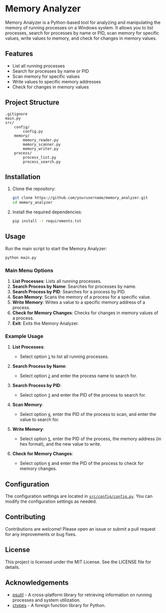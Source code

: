 # Memory Analyzer

Memory Analyzer is a Python-based tool for analyzing and manipulating the memory of running processes on a Windows system. It allows you to list processes, search for processes by name or PID, scan memory for specific values, write values to memory, and check for changes in memory values.

## Features

- List all running processes
- Search for processes by name or PID
- Scan memory for specific values
- Write values to specific memory addresses
- Check for changes in memory values

## Project Structure

```
.gitignore
main.py
src/
    config/
        config.py
    memory/
        memory_reader.py
        memory_scanner.py
        memory_writer.py
    process/
        process_list.py
        process_search.py
```

## Installation

1. Clone the repository:
    ```sh
    git clone https://github.com/yourusername/memory_analyzer.git
    cd memory_analyzer
    ```

2. Install the required dependencies:
    ```sh
    pip install -r requirements.txt
    ```

## Usage

Run the main script to start the Memory Analyzer:
```sh
python main.py
```

### Main Menu Options

1. **List Processes**: Lists all running processes.
2. **Search Process by Name**: Searches for processes by name.
3. **Search Process by PID**: Searches for a process by PID.
4. **Scan Memory**: Scans the memory of a process for a specific value.
5. **Write Memory**: Writes a value to a specific memory address of a process.
6. **Check for Memory Changes**: Checks for changes in memory values of a process.
7. **Exit**: Exits the Memory Analyzer.

### Example Usage

1. **List Processes**:
    - Select option [`1`](command:_github.copilot.openSymbolFromReferences?%5B%22%22%2C%5B%7B%22uri%22%3A%7B%22scheme%22%3A%22file%22%2C%22authority%22%3A%22%22%2C%22path%22%3A%22%2Fe%3A%2FProjects%2FPython%2Fmemory_analyzer%2Fmain.py%22%2C%22query%22%3A%22%22%2C%22fragment%22%3A%22%22%7D%2C%22pos%22%3A%7B%22line%22%3A9%2C%22character%22%3A11%7D%7D%5D%2C%2266ab22f5-0029-4c68-ba8b-ec2b26cc2e5e%22%5D "Go to definition") to list all running processes.

2. **Search Process by Name**:
    - Select option [`2`](command:_github.copilot.openSymbolFromReferences?%5B%22%22%2C%5B%7B%22uri%22%3A%7B%22scheme%22%3A%22file%22%2C%22authority%22%3A%22%22%2C%22path%22%3A%22%2Fe%3A%2FProjects%2FPython%2Fmemory_analyzer%2Fmain.py%22%2C%22query%22%3A%22%22%2C%22fragment%22%3A%22%22%7D%2C%22pos%22%3A%7B%22line%22%3A10%2C%22character%22%3A11%7D%7D%5D%2C%2266ab22f5-0029-4c68-ba8b-ec2b26cc2e5e%22%5D "Go to definition") and enter the process name to search for.

3. **Search Process by PID**:
    - Select option [`3`](command:_github.copilot.openSymbolFromReferences?%5B%22%22%2C%5B%7B%22uri%22%3A%7B%22scheme%22%3A%22file%22%2C%22authority%22%3A%22%22%2C%22path%22%3A%22%2Fe%3A%2FProjects%2FPython%2Fmemory_analyzer%2Fmain.py%22%2C%22query%22%3A%22%22%2C%22fragment%22%3A%22%22%7D%2C%22pos%22%3A%7B%22line%22%3A11%2C%22character%22%3A11%7D%7D%5D%2C%2266ab22f5-0029-4c68-ba8b-ec2b26cc2e5e%22%5D "Go to definition") and enter the PID of the process to search for.

4. **Scan Memory**:
    - Select option [`4`](command:_github.copilot.openSymbolFromReferences?%5B%22%22%2C%5B%7B%22uri%22%3A%7B%22scheme%22%3A%22file%22%2C%22authority%22%3A%22%22%2C%22path%22%3A%22%2Fe%3A%2FProjects%2FPython%2Fmemory_analyzer%2Fmain.py%22%2C%22query%22%3A%22%22%2C%22fragment%22%3A%22%22%7D%2C%22pos%22%3A%7B%22line%22%3A12%2C%22character%22%3A11%7D%7D%2C%7B%22uri%22%3A%7B%22scheme%22%3A%22file%22%2C%22authority%22%3A%22%22%2C%22path%22%3A%22%2Fe%3A%2FProjects%2FPython%2Fmemory_analyzer%2Fsrc%2Fmemory%2Fmemory_scanner.py%22%2C%22query%22%3A%22%22%2C%22fragment%22%3A%22%22%7D%2C%22pos%22%3A%7B%22line%22%3A76%2C%22character%22%3A64%7D%7D%5D%2C%2266ab22f5-0029-4c68-ba8b-ec2b26cc2e5e%22%5D "Go to definition"), enter the PID of the process to scan, and enter the value to search for.

5. **Write Memory**:
    - Select option [`5`](command:_github.copilot.openSymbolFromReferences?%5B%22%22%2C%5B%7B%22uri%22%3A%7B%22scheme%22%3A%22file%22%2C%22authority%22%3A%22%22%2C%22path%22%3A%22%2Fe%3A%2FProjects%2FPython%2Fmemory_analyzer%2Fmain.py%22%2C%22query%22%3A%22%22%2C%22fragment%22%3A%22%22%7D%2C%22pos%22%3A%7B%22line%22%3A13%2C%22character%22%3A11%7D%7D%5D%2C%2266ab22f5-0029-4c68-ba8b-ec2b26cc2e5e%22%5D "Go to definition"), enter the PID of the process, the memory address (in hex format), and the new value to write.

6. **Check for Memory Changes**:
    - Select option [`6`](command:_github.copilot.openSymbolFromReferences?%5B%22%22%2C%5B%7B%22uri%22%3A%7B%22scheme%22%3A%22file%22%2C%22authority%22%3A%22%22%2C%22path%22%3A%22%2Fe%3A%2FProjects%2FPython%2Fmemory_analyzer%2Fmain.py%22%2C%22query%22%3A%22%22%2C%22fragment%22%3A%22%22%7D%2C%22pos%22%3A%7B%22line%22%3A14%2C%22character%22%3A11%7D%7D%5D%2C%2266ab22f5-0029-4c68-ba8b-ec2b26cc2e5e%22%5D "Go to definition") and enter the PID of the process to check for memory changes.

## Configuration

The configuration settings are located in [`src/config/config.py`](command:_github.copilot.openRelativePath?%5B%7B%22scheme%22%3A%22file%22%2C%22authority%22%3A%22%22%2C%22path%22%3A%22%2Fe%3A%2FProjects%2FPython%2Fmemory_analyzer%2Fsrc%2Fconfig%2Fconfig.py%22%2C%22query%22%3A%22%22%2C%22fragment%22%3A%22%22%7D%2C%2266ab22f5-0029-4c68-ba8b-ec2b26cc2e5e%22%5D "e:\Projects\Python\memory_analyzer\src\config\config.py"). You can modify the configuration settings as needed.

## Contributing

Contributions are welcome! Please open an issue or submit a pull request for any improvements or bug fixes.

## License

This project is licensed under the MIT License. See the LICENSE file for details.

## Acknowledgements

- [psutil](https://github.com/giampaolo/psutil) - A cross-platform library for retrieving information on running processes and system utilization.
- [ctypes](https://docs.python.org/3/library/ctypes.html) - A foreign function library for Python.